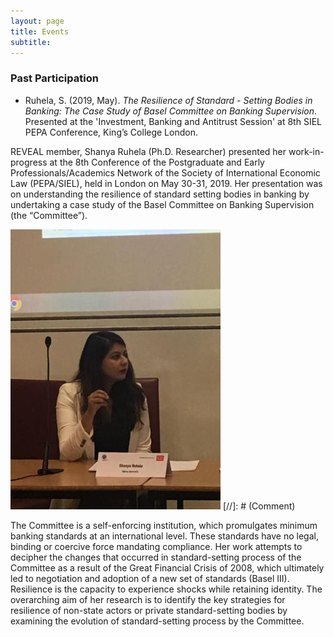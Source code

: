 ```yaml
---
layout: page
title: Events
subtitle:
---
```


### Past Participation
- Ruhela, S. (2019, May). _The Resilience of Standard - Setting Bodies in Banking: The Case Study of Basel Committee on Banking Supervision_. Presented at the 'Investment, Banking and Antitrust Session' at 8th SIEL PEPA Conference, King’s College London.

REVEAL member, Shanya Ruhela (Ph.D. Researcher) presented her work-in-progress at the 8th Conference of the Postgraduate and Early Professionals/Academics Network of the Society of International Economic Law (PEPA/SIEL), held in London on May 30-31, 2019. Her presentation was on understanding the resilience of standard setting bodies in banking by undertaking a case study of the Basel Committee on Banking Supervision (the “Committee”).

![SIEL](/img/Shanya-20190531-SIEL_RS.jpg)
[//]: # (Comment)

The Committee is a self-enforcing institution, which promulgates minimum banking standards at an international level. These standards have no legal, binding or coercive force mandating compliance. Her work attempts to decipher the changes that occurred in standard-setting process of the Committee as a result of the Great Financial Crisis of 2008, which ultimately led to negotiation and adoption of a new set of standards (Basel III). Resilience is the capacity to experience shocks while retaining identity. The overarching aim of her research is to identify the key strategies for resilience of non-state actors or private standard-setting bodies by examining the evolution of standard-setting process by the Committee.
